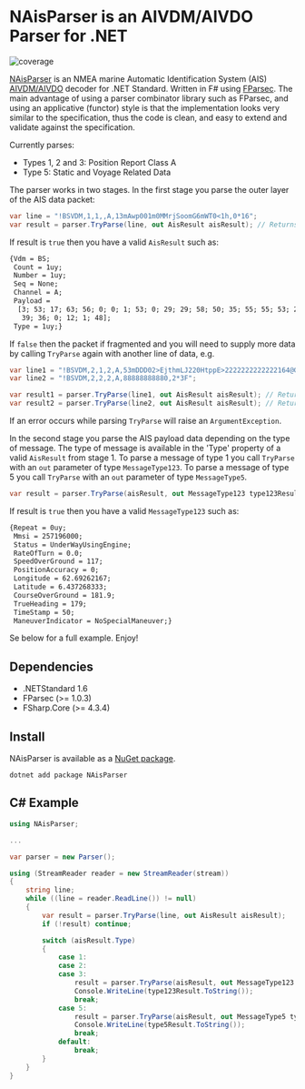 # NAisParser is an AIVDM/AIVDO Parser for .NET #

![coverage](https://gitlab.com/dbrattli/AisParser/badges/master/coverage.svg)

[NAisParser](https://gitlab.com/dbrattli/NAisParser) is an NMEA marine Automatic Identification
System (AIS) [AIVDM/AIVDO](http://catb.org/gpsd/AIVDM.html) decoder for .NET Standard. Written in F#
using [FParsec](http://www.quanttec.com/fparsec/). The main advantage of using a parser combinator
library such as FParsec, and using an applicative (functor) style is that the implementation looks
very similar to the specification, thus the code is clean, and easy to extend and validate against
the specification.

Currently parses:

* Types 1, 2 and 3: Position Report Class A
* Type 5: Static and Voyage Related Data

The parser works in two stages. In the first stage you parse the outer layer of the AIS data packet:

```c#
var line = "!BSVDM,1,1,,A,13mAwp001m0MMrjSoomG6mWT0<1h,0*16";
var result = parser.TryParse(line, out AisResult aisResult); // Returns true
```

If result is `true` then you have a valid `AisResult` such as:

```txt
{Vdm = BS;
 Count = 1uy;
 Number = 1uy;
 Seq = None;
 Channel = A;
 Payload =
  [3; 53; 17; 63; 56; 0; 0; 1; 53; 0; 29; 29; 58; 50; 35; 55; 55; 53; 23; 6; 53;
   39; 36; 0; 12; 1; 48];
 Type = 1uy;}
```

If `false` then the packet if fragmented and you will need to supply more data
by calling `TryParse` again with another line of data, e.g.

```c#
var line1 = "!BSVDM,2,1,2,A,53mDDD02>EjthmLJ220HtppE>2222222222222164@G:34rdR?QSkSQDp888,0*15";
var line2 = "!BSVDM,2,2,2,A,88888888880,2*3F";

var result1 = parser.TryParse(line1, out AisResult aisResult); // Returns false
var result2 = parser.TryParse(line2, out AisResult aisResult); // Returns true
```

If an error occurs while parsing `TryParse` will raise an `ArgumentException`.

In the second stage you parse the AIS payload data depending on the type of message. The type of
message is available in the 'Type' property of a valid `AisResult` from stage 1. To parse a message
of type 1 you call `TryParse` with an `out` parameter of type `MessageType123`. To parse a message
of type 5 you call `TryParse` with an `out` parameter of type `MessageType5`.

```c#
var result = parser.TryParse(aisResult, out MessageType123 type123Result);
```

If result is `true` then you have a valid `MessageType123` such as:

```txt
{Repeat = 0uy;
 Mmsi = 257196000;
 Status = UnderWayUsingEngine;
 RateOfTurn = 0.0;
 SpeedOverGround = 117;
 PositionAccuracy = 0;
 Longitude = 62.69262167;
 Latitude = 6.437268333;
 CourseOverGround = 181.9;
 TrueHeading = 179;
 TimeStamp = 50;
 ManeuverIndicator = NoSpecialManeuver;}
```

Se below for a full example. Enjoy!

## Dependencies ##

* .NETStandard 1.6
* FParsec (>= 1.0.3)
* FSharp.Core (>= 4.3.4)

## Install ##

NAisParser is available as a [NuGet package](https://www.nuget.org/packages/NAisParser/).

```cli
dotnet add package NAisParser
```

## C# Example ##

```c#
using NAisParser;

...

var parser = new Parser();

using (StreamReader reader = new StreamReader(stream))
{
    string line;
    while ((line = reader.ReadLine()) != null)
    {
        var result = parser.TryParse(line, out AisResult aisResult);
        if (!result) continue;

        switch (aisResult.Type)
        {
            case 1:
            case 2:
            case 3:
                result = parser.TryParse(aisResult, out MessageType123 type123Result);
                Console.WriteLine(type123Result.ToString());
                break;
            case 5:
                result = parser.TryParse(aisResult, out MessageType5 type5Result);
                Console.WriteLine(type5Result.ToString());
                break;
            default:
                break;
        }
    }
}
```
